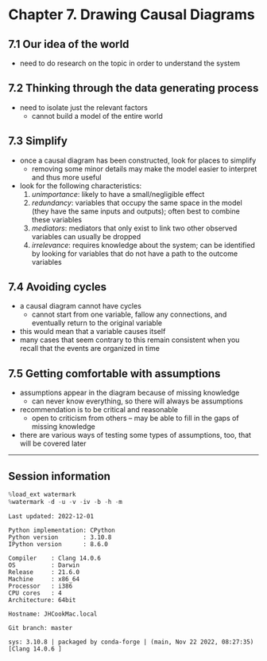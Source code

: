 # Chapter 7. Drawing Causal Diagrams

## 7.1 Our idea of the world

- need to do research on the topic in order to understand the system

## 7.2 Thinking through the data generating process

- need to isolate just the relevant factors
    - cannot build a model of the entire world

## 7.3 Simplify

- once a causal diagram has been constructed, look for places to simplify
    - removing some minor details may make the model easier to interpret and thus more useful
- look for the following characteristics:
    1. *unimportance*: likely to have a small/negligible effect
    1. *redundancy*: variables that occupy the same space in the model (they have the same inputs and outputs); often best to combine these variables
    1. *mediators*: mediators that only exist to link two other observed variables can usually be dropped
    1. *irrelevance*: requires knowledge about the system; can be identified by looking for variables that do not have a path to the outcome variables

## 7.4 Avoiding cycles

- a causal diagram cannot have cycles
    - cannot start from one variable, fallow any connections, and eventually return to the original variable
- this would mean that a variable causes itself
- many cases that seem contrary to this remain consistent when you recall that the events are organized in time

## 7.5 Getting comfortable with assumptions

- assumptions appear in the diagram because of missing knowledge
    - can never know everything, so there will always be assumptions
- recommendation is to be critical and reasonable
    - open to criticism from others – may be able to fill in the gaps of missing knowledge
- there are various ways of testing some types of assumptions, too, that will be covered later

---

## Session information


```python
%load_ext watermark
%watermark -d -u -v -iv -b -h -m
```

    Last updated: 2022-12-01

    Python implementation: CPython
    Python version       : 3.10.8
    IPython version      : 8.6.0

    Compiler    : Clang 14.0.6
    OS          : Darwin
    Release     : 21.6.0
    Machine     : x86_64
    Processor   : i386
    CPU cores   : 4
    Architecture: 64bit

    Hostname: JHCookMac.local

    Git branch: master

    sys: 3.10.8 | packaged by conda-forge | (main, Nov 22 2022, 08:27:35) [Clang 14.0.6 ]




```python

```
